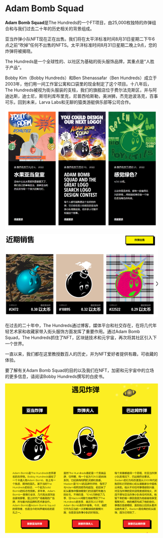 # Adam Bomb Squad

**Adam Bomb Squad**是The Hundreds的一个FT项目，由25,000枚独特的炸弹组合和与我们过去二十年的历史相关的背景组成。

亚当炸弹小队NFT现在正在出售。我们将在太平洋标准时间8月31日星期二下午6点之前“吹掉”任何不出售的NFTS。太平洋标准时间8月31日星期二晚上9点，您的炸弹将被揭晓。

The Hundreds是一个全球性的、以社区为基础的街头服饰品牌，其重点是“人胜于产品”。

Bobby Kim（Bobby Hundreds）和Ben Shenassafar（Ben Hundreds）成立于2003年，他们用一间工作室公寓和口袋里的现金制定了这个项目。十八年后，The Hundreds被视为街头服装的支柱，我们的旗舰店位于费尔法克斯区，并与阿迪达斯，迪士尼，斯坦利库布里克，尼普西哈斯勒，美洲狮，杰克逊波洛克，百事可乐，回到未来，Larva Labs和无聊的猿类游艇俱乐部等公司合作。

![image-20220802142608700](image-20220802142608700.png)

![image-20220802142827082](image-20220802142827082.png)

在过去的二十年中，The Hundreds通过博客，媒体平台和社交存在，在将几代年轻艺术家和收藏家带入街头服饰方面发挥了重要作用。通过Adam Bomb Squad，The Hundreds抓住了NFT，区块链技术和元宇宙，再次将其社区引入下一个世界。

一直以来，我们都在这里教授数百人的历史，并为NFT爱好者提供有趣，可收藏的体验。

要了解有关Adam Bomb Squad的目的以及我们在NFT，加密和元宇宙中的立场的更多信息，请阅读Bobby Hundreds撰写的白皮书。

![image-20220802143013454](image-20220802143013454.png)
